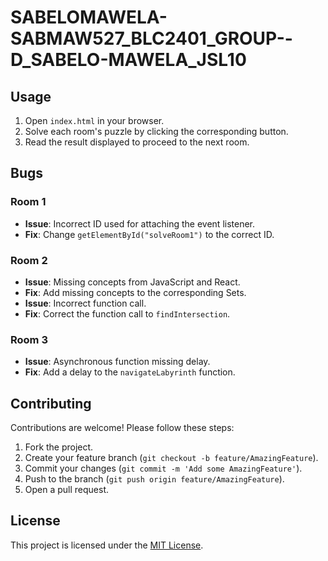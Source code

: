 # SABELOMAWELA-SABMAW527_BLC2401_GROUP--D_SABELO-MAWELA_JSL10
## Usage

1. Open `index.html` in your browser.
2. Solve each room's puzzle by clicking the corresponding button.
3. Read the result displayed to proceed to the next room.

## Bugs

### Room 1

- **Issue**: Incorrect ID used for attaching the event listener.
- **Fix**: Change `getElementById("solveRoom1")` to the correct ID.

### Room 2

- **Issue**: Missing concepts from JavaScript and React.
- **Fix**: Add missing concepts to the corresponding Sets.
- **Issue**: Incorrect function call.
- **Fix**: Correct the function call to `findIntersection`.

### Room 3

- **Issue**: Asynchronous function missing delay.
- **Fix**: Add a delay to the `navigateLabyrinth` function.

## Contributing

Contributions are welcome! Please follow these steps:

1. Fork the project.
2. Create your feature branch (`git checkout -b feature/AmazingFeature`).
3. Commit your changes (`git commit -m 'Add some AmazingFeature'`).
4. Push to the branch (`git push origin feature/AmazingFeature`).
5. Open a pull request.

## License

This project is licensed under the [MIT License](LICENSE).
